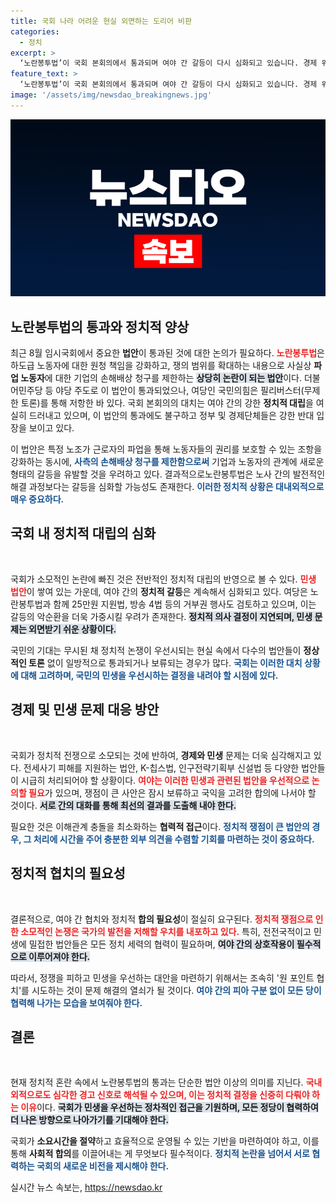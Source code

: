 ```yaml
---
title: 국회 나라 어려운 현실 외면하는 도리어 비판
categories:
  - 정치
excerpt: >
  ‘노란봉투법’이 국회 본회의에서 통과되며 여야 간 갈등이 다시 심화되고 있습니다. 경제 위기 속, 정치적 공방을 멈추고 민생을 위한 협치가 절실합니다. 클릭해 더 알아보세요!
feature_text: >
  ‘노란봉투법’이 국회 본회의에서 통과되며 여야 간 갈등이 다시 심화되고 있습니다. 경제 위기 속, 정치적 공방을 멈추고 민생을 위한 협치가 절실합니다. 클릭해 더 알아보세요!
image: '/assets/img/newsdao_breakingnews.jpg'
---
```


<p><img src="/assets/img/newsdao_breakingnews.jpg" alt="ranknews 속보" /></p>

<h2 data-ke-size="size26">노란봉투법의 통과와 정치적 양상</h2>

<p><p data-ke-size="size16">최근 8월 임시국회에서 중요한 <strong>법안</strong>이 통과된 것에 대한 논의가 필요하다. <b><span style="color: #ee2323;">노란봉투법</span></b>은 하도급 노동자에 대한 원청 책임을 강화하고, 쟁의 범위를 확대하는 내용으로 사실상 <strong>파업 노동자</strong>에 대한 기업의 손해배상 청구를 제한하는 <b><span style="background-color: #21538527;">상당히 논란이 되는 법안</span></b>이다. 더불어민주당 등 야당 주도로 이 법안이 통과되었으나, 여당인 국민의힘은 필리버스터(무제한 토론)를 통해 저항한 바 있다. 국회 본회의의 대치는 여야 간의 강한 <strong>정치적 대립</strong>을 여실히 드러내고 있으며, 이 법안의 통과에도 불구하고 정부 및 경제단체들은 강한 반대 입장을 보이고 있다.</p></p>

<p><p data-ke-size="size16">이 법안은 특정 노조가 근로자의 파업을 통해 노동자들의 권리를 보호할 수 있는 조항을 강화하는 동시에, <b><span style="color: #1a5490;">사측의 손해배상 청구를 제한함으로써</span></b> 기업과 노동자의 관계에 새로운 형태의 갈등을 유발할 것을 우려하고 있다. 결과적으로노란봉투법은 노사 간의 발전적인 해결 과정보다는 갈등을 심화할 가능성도 존재한다. <b><span style="color: #1a5490;">이러한 정치적 상황은 대내외적으로 매우 중요하다.</span></b></p></p>

<h2 data-ke-size="size26">국회 내 정치적 대립의 심화</h2>

<p><p data-ke-size="size16">&nbsp;</p> 
  <p data-ke-size="size16">국회가 소모적인 논란에 빠진 것은 전반적인 정치적 대립의 반영으로 볼 수 있다. <b><span style="color: #ee2323;">민생 법안</span></b>이 쌓여 있는 가운데, 여야 간의 <strong>정치적 갈등</strong>은 계속해서 심화되고 있다. 여당은 노란봉투법과 함께 25만원 지원법, 방송 4법 등의 거부권 행사도 검토하고 있으며, 이는 갈등의 악순환을 더욱 가중시킬 우려가 존재한다. <b><span style="background-color: #21538527;">정치적 의사 결정이 지연되며, 민생 문제는 외면받기 쉬운 상황이다.</span></b></p></p>

<p><p data-ke-size="size16">국민의 기대는 무시된 채 정치적 논쟁이 우선시되는 현실 속에서 다수의 법안들이 <strong>정상적인 토론</strong> 없이 일방적으로 통과되거나 보류되는 경우가 많다. <b><span style="color: #1a5490;">국회는 이러한 대치 상황에 대해 고려하며, 국민의 민생을 우선시하는 결정을 내려야 할 시점에 있다.</span></b></p> </p>

<h2 data-ke-size="size26">경제 및 민생 문제 대응 방안</h2>

<p data-ke-size="size16">&nbsp;</p>

<p><p data-ke-size="size16">국회가 정치적 전쟁으로 소모되는 것에 반하여, <strong>경제와 민생</strong> 문제는 더욱 심각해지고 있다. 전세사기 피해를 지원하는 법안, K-칩스법, 인구전략기획부 신설법 등 다양한 법안들이 시급히 처리되어야 할 상황이다. <b><span style="color: #ee2323;">여야는 이러한 민생과 관련된 법안을 우선적으로 논의할 필요</span></b>가 있으며, 쟁점이 큰 사안은 잠시 보류하고 국익을 고려한 합의에 나서야 할 것이다. <b><span style="background-color: #21538527;">서로 간의 대화를 통해 최선의 결과를 도출해 내야 한다.</span></b></p></p>

<p><p data-ke-size="size16">필요한 것은 이해관계 충돌을 최소화하는 <strong>협력적 접근</strong>이다. <b><span style="color: #1a5490;">정치적 쟁점이 큰 법안의 경우, 그 처리에 시간을 주어 충분한 외부 의견을 수렴할 기회를 마련하는 것이 중요하다.</span></b></p></p>

<h2 data-ke-size="size26">정치적 협치의 필요성</h2>

<p data-ke-size="size16">&nbsp;</p>

<p><p data-ke-size="size16">결론적으로, 여야 간 협치와 정치적 <strong>합의 필요성</strong>이 절실히 요구된다. <b><span style="color: #ee2323;">정치적 쟁점으로 인한 소모적인 논쟁은 국가의 발전을 저해할 우치를 내포하고 있다.</span></b> 특히, 전전국적이고 민생에 밀접한 법안들은 모든 정치 세력의 협력이 필요하며, <b><span style="background-color: #21538527;">여야 간의 상호작용이 필수적으로 이루어져야 한다.</span></b></p></p>

<p><p data-ke-size="size16">따라서, 정쟁을 피하고 민생을 우선하는 대안을 마련하기 위해서는 조속히 '원 포인트 협치'를 시도하는 것이 문제 해결의 열쇠가 될 것이다. <b><span style="color: #1a5490;">여야 간의 피아 구분 없이 모든 당이 협력해 나가는 모습을 보여줘야 한다.</span></b></p></p>

<h2 data-ke-size="size26">결론</h2>

<p data-ke-size="size16">&nbsp;</p>

<p><p data-ke-size="size16">현재 정치적 혼란 속에서 노란봉투법의 통과는 단순한 법안 이상의 의미를 지닌다. <b><span style="color: #ee2323;">국내외적으로도 심각한 경고 신호로 해석될 수 있으며, 이는 정치적 결정을 신중히 다뤄야 하는 이유</span></b>이다. <b><span style="background-color: #21538527;">국회가 민생을 우선하는 정차적인 접근을 기원하며, 모든 정당이 협력하여 더 나은 방향으로 나아가기를 기대해야 한다.</span></b></p></p>

<p><p data-ke-size="size16">국회가 <strong>소요시간을 절약</strong>하고 효율적으로 운영될 수 있는 기반을 마련하여야 하고, 이를 통해 <strong>사회적 합의</strong>를 이끌어내는 게 무엇보다 필수적이다. <b><span style="color: #1a5490;">정치적 논란을 넘어서 서로 협력하는 국회의 새로운 비전을 제시해야 한다.</span></b></p></p>
실시간 뉴스 속보는, <a href="https://newsdao.kr" rel="dofollow">https://newsdao.kr</a>


